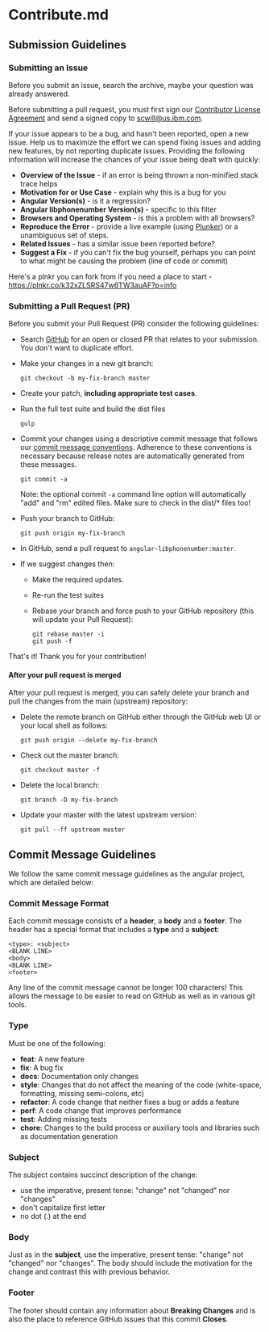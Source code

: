 # Contribute.md

## <a name="submit"></a> Submission Guidelines

### <a name="submit-issue"></a> Submitting an Issue
Before you submit an issue, search the archive, maybe your question was already answered.

Before submitting a pull request, you must first sign our [Contributor License Agreement](CLA.md)
and send a signed copy to scwill@us.ibm.com.

If your issue appears to be a bug, and hasn't been reported, open a new issue.
Help us to maximize the effort we can spend fixing issues and adding new
features, by not reporting duplicate issues.  Providing the following information will increase the
chances of your issue being dealt with quickly:

* **Overview of the Issue** - if an error is being thrown a non-minified stack trace helps
* **Motivation for or Use Case** - explain why this is a bug for you
* **Angular Version(s)** - is it a regression?
* **Angular libphonenumber Version(s)** - specific to this filter
* **Browsers and Operating System** - is this a problem with all browsers?
* **Reproduce the Error** - provide a live example (using [Plunker][plunker]) or a unambiguous set of steps.
* **Related Issues** - has a similar issue been reported before?
* **Suggest a Fix** - if you can't fix the bug yourself, perhaps you can point to what might be
  causing the problem (line of code or commit)

Here's a plnkr you can fork from if you need a place to start - https://plnkr.co/k32xZLSRS47w6TW3auAF?p=info

### <a name="submit-pr"></a> Submitting a Pull Request (PR)
Before you submit your Pull Request (PR) consider the following guidelines:

* Search [GitHub](https://github.com/cwill747/angular-libphonenumber/pulls) for an open or closed PR
  that relates to your submission. You don't want to duplicate effort.
* Make your changes in a new git branch:

     ```shell
     git checkout -b my-fix-branch master
     ```

* Create your patch, **including appropriate test cases**.
* Run the full test suite and build the dist files
    ```shell
    gulp
    ```
* Commit your changes using a descriptive commit message that follows our
  [commit message conventions](#commit). Adherence to these conventions
  is necessary because release notes are automatically generated from these messages.

     ```shell
     git commit -a
     ```
  Note: the optional commit `-a` command line option will automatically "add" and "rm" edited files.
  Make sure to check in the dist/* files too!

* Push your branch to GitHub:

    ```shell
    git push origin my-fix-branch
    ```

* In GitHub, send a pull request to `angular-libphonenumber:master`.
* If we suggest changes then:
  * Make the required updates.
  * Re-run the test suites
  * Rebase your branch and force push to your GitHub repository (this will update your Pull Request):

    ```shell
    git rebase master -i
    git push -f
    ```

That's it! Thank you for your contribution!

#### After your pull request is merged

After your pull request is merged, you can safely delete your branch and pull the changes
from the main (upstream) repository:

* Delete the remote branch on GitHub either through the GitHub web UI or your local shell as follows:

    ```shell
    git push origin --delete my-fix-branch
    ```

* Check out the master branch:

    ```shell
    git checkout master -f
    ```

* Delete the local branch:

    ```shell
    git branch -D my-fix-branch
    ```

* Update your master with the latest upstream version:

    ```shell
    git pull --ff upstream master
    ```


## <a name="commit"></a> Commit Message Guidelines

We follow the same commit message guidelines as the angular project, which are detailed below:

### Commit Message Format
Each commit message consists of a **header**, a **body** and a **footer**.  The header has a special
format that includes a **type** and a **subject**:

```
<type>: <subject>
<BLANK LINE>
<body>
<BLANK LINE>
<footer>
```

Any line of the commit message cannot be longer 100 characters! This allows the message to be easier
to read on GitHub as well as in various git tools.

### Type
Must be one of the following:

* **feat**: A new feature
* **fix**: A bug fix
* **docs**: Documentation only changes
* **style**: Changes that do not affect the meaning of the code (white-space, formatting, missing
  semi-colons, etc)
* **refactor**: A code change that neither fixes a bug or adds a feature
* **perf**: A code change that improves performance
* **test**: Adding missing tests
* **chore**: Changes to the build process or auxiliary tools and libraries such as documentation
  generation

### Subject
The subject contains succinct description of the change:

* use the imperative, present tense: "change" not "changed" nor "changes"
* don't capitalize first letter
* no dot (.) at the end

### Body
Just as in the **subject**, use the imperative, present tense: "change" not "changed" nor "changes".
The body should include the motivation for the change and contrast this with previous behavior.

### Footer
The footer should contain any information about **Breaking Changes** and is also the place to
reference GitHub issues that this commit **Closes**.

[plunker]: http://plnkr.co/edit
[stackoverflow]: http://stackoverflow.com/questions/tagged/angular-libphonenumber